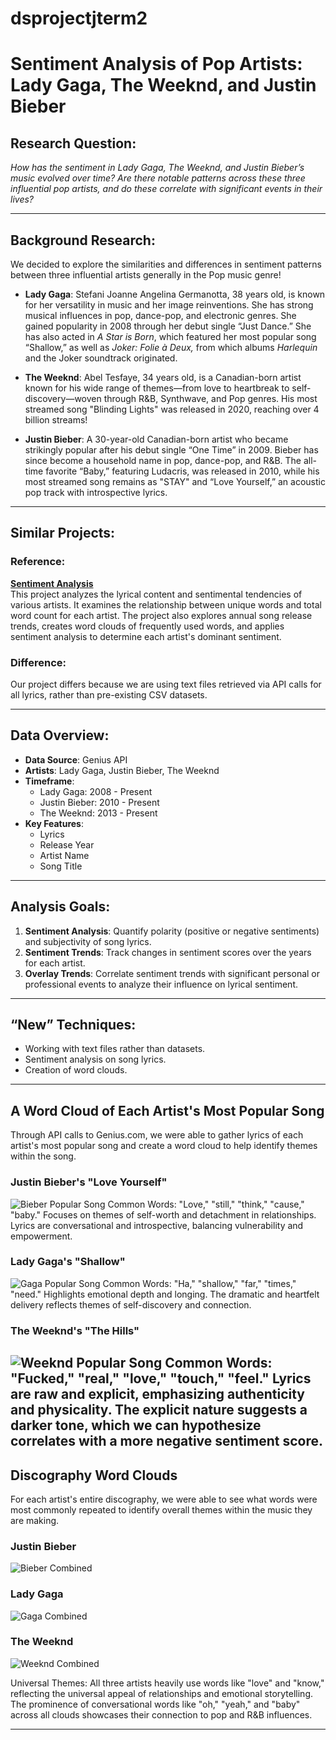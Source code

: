 # dsprojectjterm2

# Sentiment Analysis of Pop Artists: Lady Gaga, The Weeknd, and Justin Bieber

## Research Question:
*How has the sentiment in Lady Gaga, The Weeknd, and Justin Bieber’s music evolved over time? Are there notable patterns across these three influential pop artists, and do these correlate with significant events in their lives?*

---

## Background Research:

We decided to explore the similarities and differences in sentiment patterns between three influential artists generally in the Pop music genre!

- **Lady Gaga**: Stefani Joanne Angelina Germanotta, 38 years old, is known for her versatility in music and her image reinventions. She has strong musical influences in pop, dance-pop, and electronic genres. She gained popularity in 2008 through her debut single “Just Dance.” She has also acted in *A Star is Born*, which featured her most popular song “Shallow,” as well as *Joker: Folie à Deux,* from which albums *Harlequin* and the Joker soundtrack originated.  

- **The Weeknd**: Abel Tesfaye, 34 years old, is a Canadian-born artist known for his wide range of themes—from love to heartbreak to self-discovery—woven through R&B, Synthwave, and Pop genres. His most streamed song "Blinding Lights" was released in 2020, reaching over 4 billion streams!

- **Justin Bieber**: A 30-year-old Canadian-born artist who became strikingly popular after his debut single “One Time” in 2009. Bieber has since become a household name in pop, dance-pop, and R&B. The all-time favorite “Baby,” featuring Ludacris, was released in 2010, while his most streamed song remains as "STAY" and “Love Yourself,” an acoustic pop track with introspective lyrics.  

---

## Similar Projects:

### Reference:
**[Sentiment Analysis](https://www.kaggle.com/code/deepshah16/sentiment-analysis#Importing-Library)**  
This project analyzes the lyrical content and sentimental tendencies of various artists. It examines the relationship between unique words and total word count for each artist. The project also explores annual song release trends, creates word clouds of frequently used words, and applies sentiment analysis to determine each artist's dominant sentiment.  

### Difference:
Our project differs because we are using text files retrieved via API calls for all lyrics, rather than pre-existing CSV datasets.

---

## Data Overview:

- **Data Source**: Genius API  
- **Artists**: Lady Gaga, Justin Bieber, The Weeknd  
- **Timeframe**:  
  - Lady Gaga: 2008 - Present  
  - Justin Bieber: 2010 - Present  
  - The Weeknd: 2013 - Present  
- **Key Features**:  
  - Lyrics  
  - Release Year  
  - Artist Name  
  - Song Title  

---

## Analysis Goals:

1. **Sentiment Analysis**: Quantify polarity (positive or negative sentiments) and subjectivity of song lyrics.  
2. **Sentiment Trends**: Track changes in sentiment scores over the years for each artist.  
3. **Overlay Trends**: Correlate sentiment trends with significant personal or professional events to analyze their influence on lyrical sentiment.  

---

## “New” Techniques:

- Working with text files rather than datasets.  
- Sentiment analysis on song lyrics.  
- Creation of word clouds.  

---

## A Word Cloud of Each Artist's Most Popular Song
Through API calls to Genius.com, we were able to gather lyrics of each artist's most popular song and create a word cloud to help identify themes within the song.

### Justin Bieber's "Love Yourself"
![Bieber Popular Song](https://raw.githubusercontent.com/zwt4pb/dsprojectjterm2/main/bieber%20popular%20song.png)
Common Words: "Love," "still," "think," "cause," "baby."
Focuses on themes of self-worth and detachment in relationships.
Lyrics are conversational and introspective, balancing vulnerability and empowerment.
### Lady Gaga's "Shallow"
![Gaga Popular Song](https://raw.githubusercontent.com/zwt4pb/dsprojectjterm2/main/gaga%20popular%20song.png)
Common Words: "Ha," "shallow," "far," "times," "need."
Highlights emotional depth and longing.
The dramatic and heartfelt delivery reflects themes of self-discovery and connection.
### The Weeknd's "The Hills"
![Weeknd Popular Song](https://raw.githubusercontent.com/zwt4pb/dsprojectjterm2/main/weeknd%20popular%20song.png)
Common Words: "Fucked," "real," "love," "touch," "feel."
Lyrics are raw and explicit, emphasizing authenticity and physicality.
The explicit nature suggests a darker tone, which we can hypothesize correlates with a more negative sentiment score.
--- 

## Discography Word Clouds
For each artist's entire discography, we were able to see what words were most commonly repeated to identify overall themes within the music they are making. 

### Justin Bieber
![Bieber Combined](https://raw.githubusercontent.com/zwt4pb/dsprojectjterm2/main/bieber%20combined.png)

### Lady Gaga
![Gaga Combined](https://raw.githubusercontent.com/zwt4pb/dsprojectjterm2/main/gaga%20combined.png)


### The Weeknd
![Weeknd Combined](https://raw.githubusercontent.com/zwt4pb/dsprojectjterm2/main/weeknd%20combined.png)

Universal Themes:
All three artists heavily use words like "love" and "know," reflecting the universal appeal of relationships and emotional storytelling.
The prominence of conversational words like "oh," "yeah," and "baby" across all clouds showcases their connection to pop and R&B influences.

--- 
